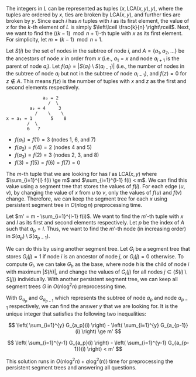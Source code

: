 The integers in $L$ can be represented as tuples $(x, \text{LCA}(x, y), y)$, where the tuples are ordered by $x$, ties are broken by $\text{LCA}(x, y)$, and further ties are broken by $y$. Since each $i$ has $n$ tuples with $i$ as its first element, the value of $x$ for the $k$-th element of $L$ is simply $\left\lceil \frac{k}{n} \right\rceil$. Next, we want to find the $((k - 1) \mod n + 1)$-th tuple with $x$ as its first element. For simplicity, let $m = (k - 1) \mod n + 1$.

Let $S(i)$ be the set of nodes in the subtree of node $i$, and $A = \{a_1, a_2, \dots\}$ be the ancestors of node $x$ in order from $x$ (i.e., $a_1 = x$ and node $a_{i+1}$ is the parent of node $a_i$). Let $f(a_i) = |S(a_i) \setminus S(a_{i-1})|$ (i.e., the number of nodes in the subtree of node $a_i$ but not in the subtree of node $a_{i-1}$), and $f(z) = 0$ for $z \notin A$. This means $f(z)$ is the number of tuples with $x$ and $z$ as the first and second elements respectively.

```
              a₃ = 2
                /  \
         a₂ = 4     3
           /    \    \        
x = a₁ = 1       5    8
        /  \
        6   7
```
- $f(a_1) = f(1) = 3$ (nodes 1, 6, and 7)
- $f(a_2) = f(4) = 2$ (nodes 4 and 5)
- $f(a_3) = f(2) = 3$ (nodes 2, 3, and 8)
- $f(3) = f(5) = f(6) = f(7) = 0$

The $m$-th tuple that we are looking for has $l$ as $\text{LCA}(x, y)$ where $\sum_{i=1}^{l} f(i) \ge m$ and $\sum_{i=1}^{l-1} f(i) < m$. We can find this value using a segment tree that stores the values of $f(i)$. For each edge $(u, v)$, by changing the value of $x$ from $u$ to $v$, only the values of $f(u)$ and $f(v)$ change. Therefore, we can keep the segment tree for each $x$ using persistent segment tree in $O(n \log n)$ preprocessing time.

Let $m' = m - \sum_{i=1}^{l-1} f(i)$. We want to find the $m'$-th tuple with $x$ and $l$ as its first and second elements respectively. Let $p$ be the index of $A$ such that $a_p = l$. Thus, we want to find the $m'$-th node (in increasing order) in $S(a_p) \setminus S(a_{p-1})$.

We can do this by using another segment tree. Let $G_i$ be a segment tree that stores $G_i(j) = 1$ if node $i$ is an ancestor of node $j$, or $G_i(j) = 0$ otherwise. To compute $G_i$, we can take $G_h$ as the base, where node $h$ is the child of node $i$ with maximum $|S(h)|$, and change the values of $G_i(j)$ for all nodes $j \in (S(i) \setminus S(j))$ individually. With another persistent segment tree, we can keep all segment trees $G$ in $O(n \log^2 n)$ preprocessing time.

With $G_{a_p}$ and $G_{a_{p-1}}$ which represents the subtree of node $a_p$ and node $a_{p-1}$ respectively, we can find the answer $y$ that we are looking for. It is the unique integer that satisfies the following two inequalities:

$$
\left( \sum_{i=1}^{y} G_{a_p}(i) \right) - \left( \sum_{i=1}^{y} G_{a_{p-1}}(i) \right) \ge m'
$$

$$
\left( \sum_{i=1}^{y-1} G_{a_p}(i) \right) - \left( \sum_{i=1}^{y-1} G_{a_{p-1}}(i) \right) < m'
$$

This solution runs in $O(n \log^2 n) + q \log^2(n))$ time for preprocessing the persistent segment trees and answering all questions.
